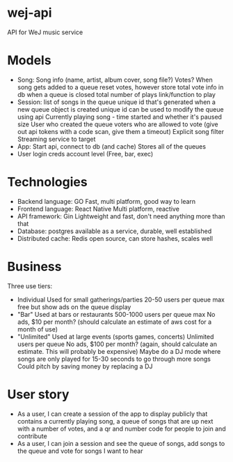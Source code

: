 # wej-api
API for WeJ music service

# Models
- Song:
    Song info (name, artist, album cover, song file?)
    Votes?
    When song gets added to a queue reset votes, however store total vote info in db when a queue is closed
    total number of plays
    link/function to play
- Session:
    list of songs in the queue
    unique id that's generated when a new queue object is created
    unique id can be used to modify the queue using api
    Currently playing song - time started and whether it's paused
    size
    User who created the queue
    voters who are allowed to vote (give out api tokens with a code scan, give them a timeout)
    Explicit song filter
    Streaming service to target
- App:
    Start api, connect to db (and cache)
    Stores all of the queues
- User
    login creds
    account level (Free, bar, exec)

# Technologies
- Backend language: GO
    Fast, multi platform, good way to learn
- Frontend language: React Native
    Multi platform, reactive
- API framework: Gin
    Lightweight and fast, don't need anything more than that
- Database: postgres
    available as a service, durable, well established
- Distributed cache: Redis
    open source, can store hashes, scales well

# Business
Three use tiers:
- Individual
    Used for small gatherings/parties
    20-50 users per queue max
    free but show ads on the queue display
- "Bar"
    Used at bars or restaurants
    500-1000 users per queue max
    No ads, $10 per month? (should calculate an estimate of aws cost for a month of use)
- "Unlimited"
    Used at large events (sports games, concerts)
    Unlimited users per queue
    No ads, $100 per month? (again, should calculate an estimate. This will probably be expensive)
    Maybe do a DJ mode where songs are only played for 15-30 seconds to go through more songs
Could pitch by saving money by replacing a DJ

# User story
- As a user, I can create a session of the app to display publicly that contains a currently playing song, a queue of songs that 
are up next with a number of votes, and a qr and number code for people to join and contribute
- As a user, I can join a session and see the queue of songs, add songs to the queue and vote for songs I want to hear